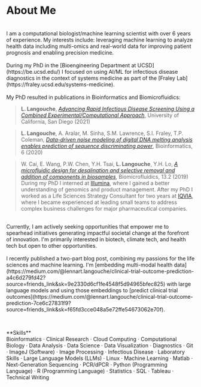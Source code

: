# About Me

<br>
I am a computational biologist/machine learning scientist with over 6 years of experience. My interests include: leveraging machine learning to analyze health data including multi-omics and real-world data for improving patient prognosis and enabling precision medicine.<br><br>
During my PhD in the [Bioengineering Department at UCSD](https://be.ucsd.edu/) I focused on using AI/ML for infectious disease diagnostics in the context of systems medicine as part of the [Fraley Lab](https://fraley.ucsd.edu/systems-medicine).<br> 
<br> 
My PhD resulted in publications in Bioinformatics and Biomicrofluidics:<br> 

> **L. Langouche**, [*Advancing Rapid Infectious Disease Screening Using a Combined Experimental/Computational Approach*](https://escholarship.org/content/qt16x0t2x3/qt16x0t2x3_noSplash_01cb415bf9021eaf7221ce26ae44cb60.pdf), University of California, San Diego (2021)<br>

> **L. Langouche**, A. Aralar, M. Sinha, S.M. Lawrence, S.I. Fraley, T.P. Coleman, [*Data-driven noise modeling of digital DNA melting analysis enables prediction of sequence discriminating power*](https://doi.org/10.1093/bioinformatics/btaa1053), Bioinformatics, 6 (2020)<br>

> W. Cai, E. Wang, P.W. Chen, Y.H. Tsai, **L. Langouche**, Y.H. Lo, [*A microfluidic design for desalination and selective removal and addition of components in biosamples*](https://doi.org/10.1063/1.5093348), Biomicrofluidics, 13.2 (2019)<br>
During my PhD I interned at [Illumina](https://www.illumina.com/), where I gained a better understanding of genomics and product management. After my PhD I worked as a Life Sciences Strategy Consultant for two years at [IQVIA](https://www.iqvia.com/), where I became experienced at leading small teams to address complex business challenges for major pharmaceutical companies.<br>
<br>
Currently, I am actively seeking opportunities that empower me to spearhead initiatives generating impactful societal change at the forefront of innovation. I'm primarily interested in biotech, climate tech, and health tech but open to other opportunities. <br>
<br>
I recently published a two-part blog post, combining my passions for the life sciences and machine learning. I'm [embedding multi-modal health data](https://medium.com/@lennart.langouche/clinical-trial-outcome-prediction-a4c6d279fd42?source=friends_link&sk=9e2330d6cf1fe4548f5d94965bfec825) with large language models and using those embeddings to [predict clinical trial outcomes](https://medium.com/@lennart.langouche/clinical-trial-outcome-prediction-7ce6c27831f9?source=friends_link&sk=f65fd3cce048a5e72ffe54673062e70f).<br>


<p>&nbsp;</p>
**Skills**<br>
Bioinformatics · Clinical Research · Cloud Computing · Computational Biology · Data Analysis · Data Science · Data Visualization · Diagnostics · Git · ImageJ (Software) · Image Processing · Infectious Disease · Laboratory Skills · Large Language Models (LLMs) · Linux · Machine Learning · Matlab · Next-Generation Sequencing · PCR/dPCR · Python (Programming Language) ·  R (Programming Language) · Statistics · SQL · Tableau · Technical Writing
